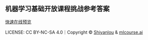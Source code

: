 ## 机器学习基础开放课程挑战参考答案

[快速在线预览](https://nbviewer.jupyter.org/github/shiyanlou/mlcourse-answers/tree/master/)


LICENSE: CC BY-NC-SA 4.0｜Copyright © [Shiyanlou](https://shiyanlou.com) & [mlcourse.ai](https://mlcourse.ai)